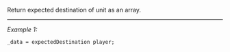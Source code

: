 Return expected destination of unit as an array.


---
*Example 1:*
```sqf
_data = expectedDestination player;
```